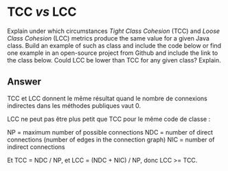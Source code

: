 # TCC *vs* LCC

Explain under which circumstances *Tight Class Cohesion* (TCC) and *Loose Class Cohesion* (LCC) metrics produce the same value for a given Java class. Build an example of such as class and include the code below or find one example in an open-source project from Github and include the link to the class below. Could LCC be lower than TCC for any given class? Explain.

## Answer

TCC et LCC donnent le même résultat quand le nombre de connexions indirectes dans les méthodes publiques vaut 0.


LCC ne peut pas être plus petit que TCC pour le même code de classe :

NP = maximum number of possible connections
NDC = number of direct connections (number of edges in the connection graph)
NIC = number of indirect connections

Et TCC = NDC / NP, et LCC = (NDC + NIC) / NP, donc LCC >= TCC. 
